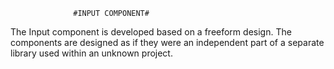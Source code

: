                   #INPUT COMPONENT#

The Input component is developed based on a freeform design.
The components are designed as if they were an independent part of a separate library used within an unknown project.
